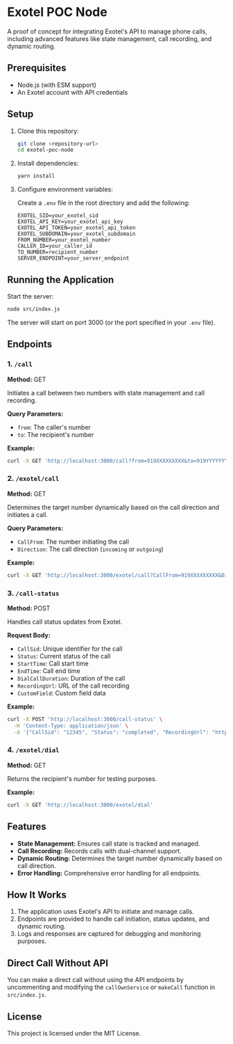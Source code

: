 # Exotel POC Node

A proof of concept for integrating Exotel's API to manage phone calls, including advanced features like state management, call recording, and dynamic routing.

## Prerequisites

- Node.js (with ESM support)
- An Exotel account with API credentials

## Setup

1. Clone this repository:

   ```bash
   git clone <repository-url>
   cd exotel-poc-node
   ```

2. Install dependencies:

   ```bash
   yarn install
   ```

3. Configure environment variables:

   Create a `.env` file in the root directory and add the following:

   ```env
   EXOTEL_SID=your_exotel_sid
   EXOTEL_API_KEY=your_exotel_api_key
   EXOTEL_API_TOKEN=your_exotel_api_token
   EXOTEL_SUBDOMAIN=your_exotel_subdomain
   FROM_NUMBER=your_exotel_number
   CALLER_ID=your_caller_id
   TO_NUMBER=recipient_number
   SERVER_ENDPOINT=your_server_endpoint
   ```

## Running the Application

Start the server:

```bash
node src/index.js
```

The server will start on port 3000 (or the port specified in your `.env` file).

## Endpoints

### 1. `/call`

**Method:** GET

Initiates a call between two numbers with state management and call recording.

**Query Parameters:**

- `from`: The caller's number
- `to`: The recipient's number

**Example:**

```bash
curl -X GET 'http://localhost:3000/call?from=919XXXXXXXXX&to=919YYYYYYYYY'
```

### 2. `/exotel/call`

**Method:** GET

Determines the target number dynamically based on the call direction and initiates a call.

**Query Parameters:**

- `CallFrom`: The number initiating the call
- `Direction`: The call direction (`incoming` or `outgoing`)

**Example:**

```bash
curl -X GET 'http://localhost:3000/exotel/call?CallFrom=919XXXXXXXXX&Direction=incoming'
```

### 3. `/call-status`

**Method:** POST

Handles call status updates from Exotel.

**Request Body:**

- `CallSid`: Unique identifier for the call
- `Status`: Current status of the call
- `StartTime`: Call start time
- `EndTime`: Call end time
- `DialCallDuration`: Duration of the call
- `RecordingUrl`: URL of the call recording
- `CustomField`: Custom field data

**Example:**

```bash
curl -X POST 'http://localhost:3000/call-status' \
  -H 'Content-Type: application/json' \
  -d '{"CallSid": "12345", "Status": "completed", "RecordingUrl": "http://example.com/recording.mp3"}'
```

### 4. `/exotel/dial`

**Method:** GET

Returns the recipient's number for testing purposes.

**Example:**

```bash
curl -X GET 'http://localhost:3000/exotel/dial'
```

## Features

- **State Management:** Ensures call state is tracked and managed.
- **Call Recording:** Records calls with dual-channel support.
- **Dynamic Routing:** Determines the target number dynamically based on call direction.
- **Error Handling:** Comprehensive error handling for all endpoints.

## How It Works

1. The application uses Exotel's API to initiate and manage calls.
2. Endpoints are provided to handle call initiation, status updates, and dynamic routing.
3. Logs and responses are captured for debugging and monitoring purposes.

## Direct Call Without API

You can make a direct call without using the API endpoints by uncommenting and modifying the `callOwnService` or `makeCall` function in `src/index.js`.

## License

This project is licensed under the MIT License.
